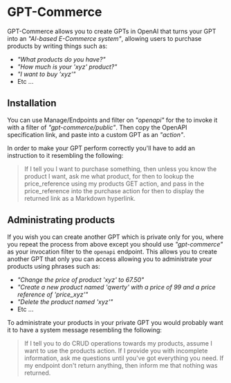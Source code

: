 
# GPT-Commerce

GPT-Commerce allows you to create GPTs in OpenAI that turns your GPT into an _"AI-based E-Commerce system"_,
allowing users to purchase products by writing things such as:

* _"What products do you have?"_
* _"How much is your 'xyz' product?"_
* _"I want to buy 'xyz'"_
* Etc ...

## Installation

You can use Manage/Endpoints and filter on _"openapi"_ for the to invoke it with a filter of _"gpt-commerce/public"_.
Then copy the OpenAPI specification link, and paste into a custom GPT as an _"action"_.

In order to make your GPT perform correctly you'll have to add an instruction to it resembling the following:

> If I tell you I want to purchase something, then unless you know the product I want, ask me what product,
> for then to lookup the price_reference using my products GET action, and pass in the price_reference into
> the purchase action for then to display the returned link as a Markdown hyperlink.

## Administrating products

If you wish you can create another GPT which is private only for you, where you repeat the process from above except
you should use _"gpt-commerce"_ as your invocation filter to the `openapi` endpoint. This allows you to create another
GPT that only you can access allowing you to administrate your products using phrases such as:

* _"Change the price of product 'xyz' to 67.50"_
* _"Create a new product named 'qwerty' with a price of 99 and a price reference of 'price_xyz'"_
* _"Delete the product named 'xyz'"_
* Etc ...

To administrate your products in your private GPT you would probably want it to have a system message resembling the following:

> If I tell you to do CRUD operations towards my products, assume I want to use the products action.
> If I provide you with incomplete information, ask me questions until you've got everything you need.
> If my endpoint don't return anything, then inform me that nothing was returned.

